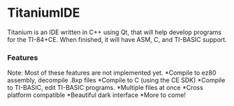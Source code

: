 TitaniumIDE
======
Titanium is an IDE written in C++ using Qt, that will help develop programs for the TI-84+CE. When finished, it will have ASM, C, and TI-BASIC support.


### Features 
Note: Most of these features are not implemented yet.
*Compile to ez80 assembly, decompile .8xp files
*Compile to C (using the CE SDK)
*Compile to TI-BASIC, edit TI-BASIC programs.
*Multiple files at once
*Cross platform compatible
*Beautiful dark interface
*More to come!
